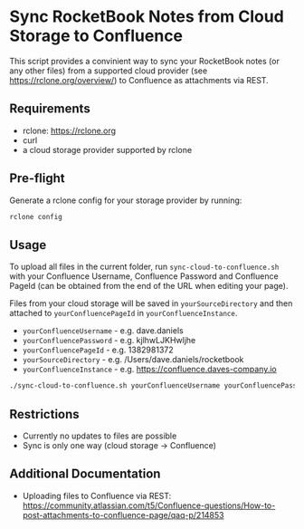 # Sync RocketBook Notes from Cloud Storage to Confluence

This script provides a convinient way to sync your RocketBook notes (or any other files) from a supported cloud provider (see https://rclone.org/overview/) to Confluence as attachments via REST.

## Requirements

* rclone: https://rclone.org
* curl
* a cloud storage provider supported by rclone

## Pre-flight

Generate a rclone config for your storage provider by running:

```bash
rclone config
```

## Usage

To upload all files in the current folder, run `sync-cloud-to-confluence.sh` with your Confluence Username, Confluence Password and Confluence PageId (can be obtained from the end of the URL when editing your page).

Files from your cloud storage will be saved in `yourSourceDirectory` and then attached to `yourConfluencePageId` in `yourConfluenceInstance`.

* `yourConfluenceUsername` - e.g. dave.daniels
* `yourConfluencePassword` - e.g. kjlhwLJKHwljhe
* `yourConfluencePageId` - e.g. 1382981372
* `yourSourceDirectory` - e.g. /Users/dave.daniels/rocketbook
* `yourConfluenceInstance` - e.g. https://confluence.daves-company.io

```bash
./sync-cloud-to-confluence.sh yourConfluenceUsername yourConfluencePassword yourConfluencePageId yourSourceDirectory yourConfluenceInstance`
```

## Restrictions

* Currently no updates to files are possible
* Sync is only one way (cloud storage -> Confluence)

## Additional Documentation

* Uploading files to Confluence via REST: https://community.atlassian.com/t5/Confluence-questions/How-to-post-attachments-to-confluence-page/qaq-p/214853
